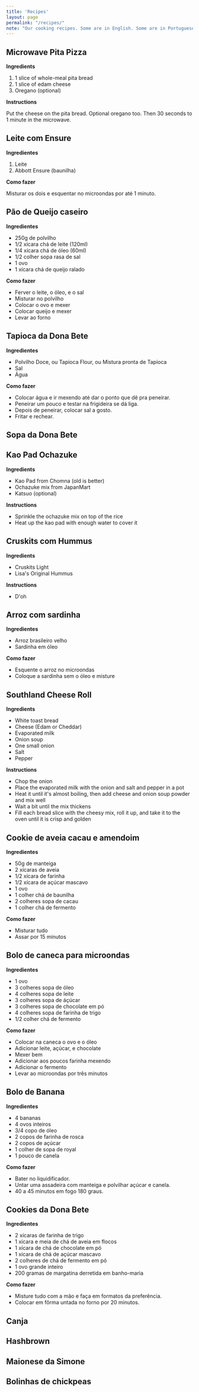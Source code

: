 ```yaml
---
title: 'Recipes'
layout: page
permalink: "/recipes/"
note: "Our cooking recipes. Some are in English. Some are in Portuguese."
---
```


## Microwave Pita Pizza

**Ingredients**

1. 1 slice of whole-meal pita bread
2. 1 slice of edam cheese
3. Oregano (optional)

**Instructions**

Put the cheese on the pita bread. Optional oregano too.
Then 30 seconds to 1 minute in the microwave.

## Leite com Ensure

**Ingredientes**

1. Leite
2. Abbott Ensure (baunilha)

**Como fazer**

Misturar os dois e esquentar no microondas por até 1 minuto.

## Pão de Queijo caseiro

**Ingredientes**

- 250g de polvilho
- 1/2 xícara chá de leite (120ml)
- 1/4 xícara chá de óleo (60ml)
- 1/2 colher sopa rasa de sal
- 1 ovo
- 1 xícara chá de queijo ralado

**Como fazer**

- Ferver o leite, o óleo, e o sal
- Misturar no polvilho
- Colocar o ovo e mexer
- Colocar queijo e mexer
- Levar ao forno

## Tapioca da Dona Bete

**Ingredientes**

- Polvilho Doce, ou Tapioca Flour, ou Mistura pronta de Tapioca
- Sal
- Água

**Como fazer**

- Colocar água e ir mexendo até dar o ponto que dê pra peneirar.
- Peneirar um pouco e testar na frigideira se dá liga.
- Depois de peneirar, colocar sal a gosto.
- Fritar e rechear.

## Sopa da Dona Bete

## Kao Pad Ochazuke

**Ingredients**

- Kao Pad from Chomna (old is better)
- Ochazuke mix from JapanMart
- Katsuo (optional)

**Instructions**

- Sprinkle the ochazuke mix on top of the rice
- Heat up the kao pad with enough water to cover it

## Cruskits com Hummus

**Ingredients**

- Cruskits Light
- Lisa's Original Hummus

**Instructions**

- D'oh

## Arroz com sardinha

**Ingredientes**

- Arroz brasileiro velho
- Sardinha em óleo

**Como fazer**

- Esquente o arroz no microondas
- Coloque a sardinha sem o óleo e misture

## Southland Cheese Roll

**Ingredients**

- White toast bread
- Cheese (Edam or Cheddar)
- Evaporated milk
- Onion soup
- One small onion
- Salt
- Pepper

**Instructions**

- Chop the onion
- Place the evaporated milk with the onion and salt and pepper in a pot
- Heat it until it's almost boiling, then add cheese and onion soup powder and mix well
- Wait a bit until the mix thickens
- Fill each bread slice with the cheesy mix, roll it up, and take it to the oven until it is crisp and golden 

## Cookie de aveia cacau e amendoim

**Ingredientes**

- 50g de manteiga
- 2 xícaras de aveia
- 1/2 xícara de farinha
- 1/2 xícara de açúcar mascavo
- 1 ovo
- 1 colher chá de baunilha
- 2 colheres sopa de cacau
- 1 colher chá de fermento

**Como fazer**

- Misturar tudo
- Assar por 15 minutos

## Bolo de caneca para microondas

**Ingredientes**

- 1 ovo
- 3 colheres sopa de óleo
- 4 colheres sopa de leite
- 3 colheres sopa de áçúcar
- 3 colheres sopa de chocolate em pó
- 4 colheres sopa de farinha de trigo
- 1/2 colher chá de fermento

**Como fazer**

- Colocar na caneca o ovo e o óleo
- Adicionar leite, açúcar, e chocolate
- Mexer bem
- Adicionar aos poucos farinha mexendo
- Adicionar o fermento
- Levar ao microondas por três minutos

## Bolo de Banana

**Ingredientes**

- 4 bananas
- 4 ovos inteiros
- 3/4 copo de óleo
- 2 copos de farinha de rosca
- 2 copos de açúcar
- 1 colher de sopa de royal
- 1 pouco de canela

**Como fazer**

- Bater no liquidificador.
- Untar uma assadeira com manteiga e polvilhar açúcar e canela.
- 40 a 45 minutos em fogo 180 graus.

## Cookies da Dona Bete

**Ingredientes**

- 2 xícaras de farinha de trigo
- 1 xícara e meia de chá de aveia em flocos
- 1 xícara de chá de chocolate em pó
- 1 xícara de chá de açúcar mascavo
- 2 colheres de chá de fermento em pó
- 1 ovo grande inteiro
- 200 gramas de margatina derretida em banho-maria

**Como fazer**

- Misture tudo com a mão e faça em formatos da preferência.
- Colocar em fôrma untada no forno por 20 minutos.

## Canja

## Hashbrown

## Maionese da Simone

## Bolinhas de chickpeas

